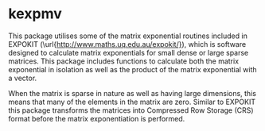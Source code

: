 # kexpmv

This package utilises some of the matrix exponential routines included in
EXPOKIT (\url{http://www.maths.uq.edu.au/expokit/}), which is software 
designed to calculate matrix exponentials for small dense or large sparse
matrices. This package includes functions to calculate both the matrix
exponential in isolation as well as the product of the matrix exponential
with a vector. 

When the matrix is sparse in nature as well as having large dimensions, this 
means that many of the elements in the matrix are zero. Similar to EXPOKIT 
this package transforms the matrices into Compressed Row Storage (CRS) 
format before the matrix exponentiation is performed.



